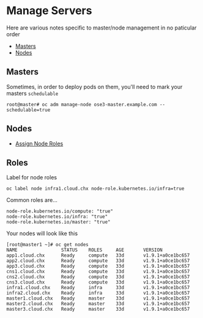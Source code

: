 # Manage Servers

Here are various notes specific to master/node management in no paticular order

* [Masters](#masters)
* [Nodes](#nodes)

## Masters

Sometimes, in order to deploy pods on them, you'll need to mark your masters `schedulable`

```
root@master# oc adm manage-node ose3-master.example.com --schedulable=true
```

## Nodes

* [Assign Node Roles](#roles)

## Roles

Label for node roles

```
oc label node infra1.cloud.chx node-role.kubernetes.io/infra=true
```

Common roles are...

```
node-role.kubernetes.io/compute: "true"
node-role.kubernetes.io/infra: "true"
node-role.kubernetes.io/master: "true"
```

Your nodes will look like this

```
[root@master1 ~]# oc get nodes
NAME                STATUS    ROLES     AGE       VERSION
app1.cloud.chx      Ready     compute   33d       v1.9.1+a0ce1bc657
app2.cloud.chx      Ready     compute   33d       v1.9.1+a0ce1bc657
app3.cloud.chx      Ready     compute   33d       v1.9.1+a0ce1bc657
cns1.cloud.chx      Ready     compute   33d       v1.9.1+a0ce1bc657
cns2.cloud.chx      Ready     compute   33d       v1.9.1+a0ce1bc657
cns3.cloud.chx      Ready     compute   33d       v1.9.1+a0ce1bc657
infra1.cloud.chx    Ready     infra     33d       v1.9.1+a0ce1bc657
infra2.cloud.chx    Ready     infra     33d       v1.9.1+a0ce1bc657
master1.cloud.chx   Ready     master    33d       v1.9.1+a0ce1bc657
master2.cloud.chx   Ready     master    33d       v1.9.1+a0ce1bc657
master3.cloud.chx   Ready     master    33d       v1.9.1+a0ce1bc657
```

